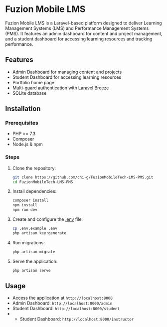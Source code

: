 # Fuzion Mobile LMS

Fuzion Mobile LMS is a Laravel-based platform designed to deliver Learning Management Systems (LMS) and Performance Management Systems (PMS). It features an admin dashboard for content and project management, and a student dashboard for accessing learning resources and tracking performance.

## Features
- Admin Dashboard for managing content and projects
- Student Dashboard for accessing learning resources
- Portfolio home page
- Multi-guard authentication with Laravel Breeze
- SQLite database

## Installation

### Prerequisites
- PHP >= 7.3
- Composer
- Node.js & npm

### Steps
1. Clone the repository:
    ```sh
    git clone https://github.com/chi-g/FuzionMobileTech-LMS-PMS.git
    cd FuzionMobileTech-LMS-PMS
    ```

2. Install dependencies:
    ```sh
    composer install
    npm install
    npm run dev
    ```

3. Create and configure the [.env](http://_vscodecontentref_/0) file:
    ```sh
    cp .env.example .env
    php artisan key:generate
    ```

4. Run migrations:
    ```sh
    php artisan migrate
    ```

5. Serve the application:
    ```sh
    php artisan serve
    ```

## Usage
- Access the application at `http://localhost:8000`
- Admin Dashboard: `http://localhost:8000/admin`
- Student Dashboard: `http://localhost:8000/student`
- - Student Dashboard: `http://localhost:8000/instructor`
